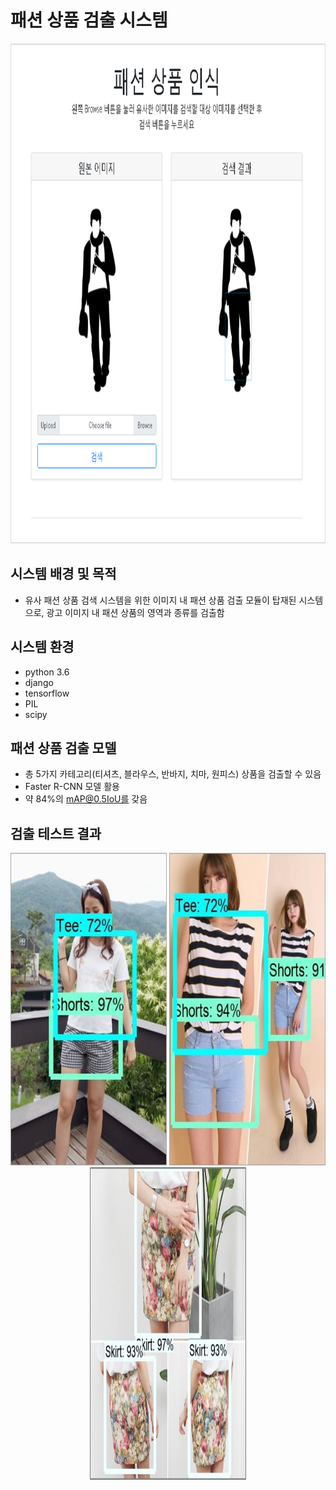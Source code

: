 # 
# 패션 상품 검출 시스템

<p align="center">
  <img src="img/main.png" width=800 height=800>
</p>

## 시스템 배경 및 목적

* 유사 패션 상품 검색 시스템을 위한 이미지 내 패션 상품 검출 모듈이 탑재된 시스템으로, 광고 이미지 내 패션 상품의 영역과 종류를 검출함

## 시스템 환경 

* python 3.6
* django 
* tensorflow
* PIL
* scipy

## 패션 상품 검출 모델 

* 총 5가지 카테고리(티셔츠, 블라우스, 반바지, 치마, 원피스) 상품을 검출할 수 있음
* Faster R-CNN 모델 활용
* 약 84%의 mAP@0.5IoU를 갖음

## 검출 테스트 결과 

<p align="center">
  <img src="img/test1.jpg" width=250 height=500>
  <img src="img/test2.jpg" width=250 height=500>
  <img src="img/test3.jpg" width=250 height=500>
</p>
